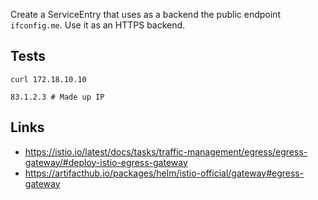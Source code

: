 
Create a ServiceEntry that uses as a backend the public endpoint `ifconfig.me`. Use it as an HTTPS backend.

## Tests

```shell
curl 172.18.10.10 
```

```text
83.1.2.3 # Made up IP
```

## Links

- https://istio.io/latest/docs/tasks/traffic-management/egress/egress-gateway/#deploy-istio-egress-gateway
- https://artifacthub.io/packages/helm/istio-official/gateway#egress-gateway